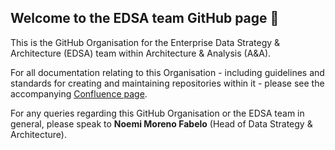 ## Welcome to the EDSA team GitHub page 👋

This is the GitHub Organisation for the Enterprise Data Strategy & Architecture (EDSA) team within Architecture & Analysis (A&A).

For all documentation relating to this Organisation - including guidelines and standards for creating and maintaining repositories within it - please see the accompanying [Confluence page](https://cambridgeorg.atlassian.net/wiki/x/bgAv5gE).

For any queries regarding this GitHub Organisation or the EDSA team in general, please speak to **Noemi Moreno Fabelo** (Head of Data Strategy & Architecture).

